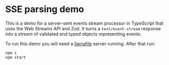 # SSE parsing demo

This is a demo for a server-sent events stream processor in TypeScript that uses
the Web Streams API and Zod. It turns a `text/event-stream` response into a
stream of validated and typed objects representing events.

To run this demo you will need a [llamafile][llamafile] server running. After
that run:

```
npm i
npm start
```

[llamafile]: https://github.com/Mozilla-Ocho/llamafile
